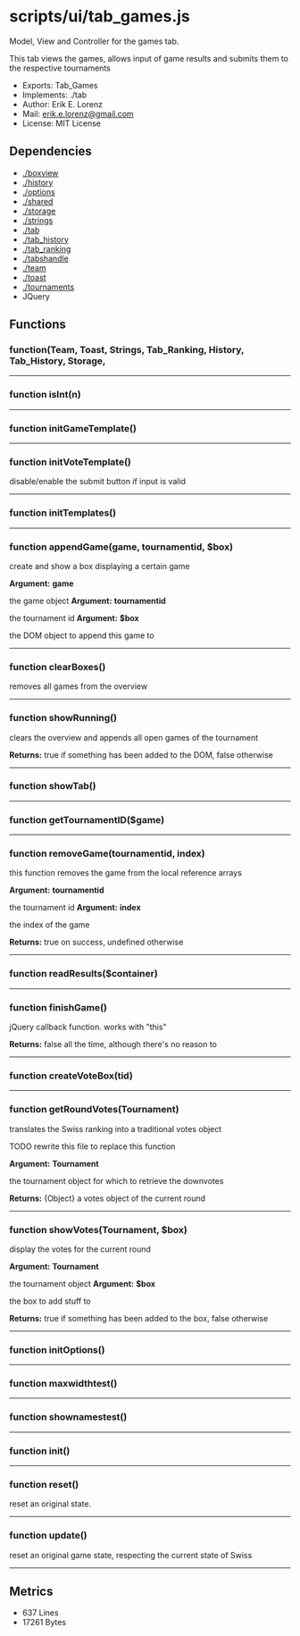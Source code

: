 # scripts/ui/tab_games.js


Model, View and Controller for the games tab.

This tab views the games, allows input of game results and submits them to
the respective tournaments

* Exports: Tab_Games
* Implements: ./tab
* Author: Erik E. Lorenz 
* Mail: <erik.e.lorenz@gmail.com>
* License: MIT License


## Dependencies

* <a href="./boxview.html">./boxview</a>
* <a href="./history.html">./history</a>
* <a href="./options.html">./options</a>
* <a href="./shared.html">./shared</a>
* <a href="./storage.html">./storage</a>
* <a href="./strings.html">./strings</a>
* <a href="./tab.html">./tab</a>
* <a href="./tab_history.html">./tab_history</a>
* <a href="./tab_ranking.html">./tab_ranking</a>
* <a href="./tabshandle.html">./tabshandle</a>
* <a href="./team.html">./team</a>
* <a href="./toast.html">./toast</a>
* <a href="./tournaments.html">./tournaments</a>
* JQuery


## Functions

###     function(Team, Toast, Strings, Tab_Ranking, History, Tab_History, Storage,

---

###       function isInt(n)

---

###       function initGameTemplate()

---

###       function initVoteTemplate()
disable/enable the submit button if input is valid

---


###       function initTemplates()

---

###       function appendGame(game, tournamentid, $box)
create and show a box displaying a certain game

**Argument:** **game**

the game object
**Argument:** **tournamentid**

the tournament id
**Argument:** **$box**

the DOM object to append this game to

---


###       function clearBoxes()
removes all games from the overview

---


###       function showRunning()
clears the overview and appends all open games of the tournament


**Returns:** true if something has been added to the DOM, false otherwise

---


###       function showTab()

---

###       function getTournamentID($game)

---

###       function removeGame(tournamentid, index)
this function removes the game from the local reference arrays

**Argument:** **tournamentid**

the tournament id
**Argument:** **index**

the index of the game

**Returns:** true on success, undefined otherwise

---


###       function readResults($container)

---

###       function finishGame()
jQuery callback function. works with "this"


**Returns:** false all the time, although there's no reason to

---


###       function createVoteBox(tid)

---

###       function getRoundVotes(Tournament)
translates the Swiss ranking into a traditional votes object

TODO rewrite this file to replace this function

**Argument:** **Tournament**

the tournament object for which to retrieve the downvotes

**Returns:** {Object} a votes object of the current round

---


###       function showVotes(Tournament, $box)
display the votes for the current round

**Argument:** **Tournament**

the tournament object
**Argument:** **$box**

the box to add stuff to

**Returns:** true if something has been added to the box, false otherwise

---


###       function initOptions()

---

###         function maxwidthtest()

---

###         function shownamestest()

---

###       function init()

---

###       function reset()
reset an original state.

---


###       function update()
reset an original game state, respecting the current state of Swiss

---

## Metrics

* 637 Lines
* 17261 Bytes

